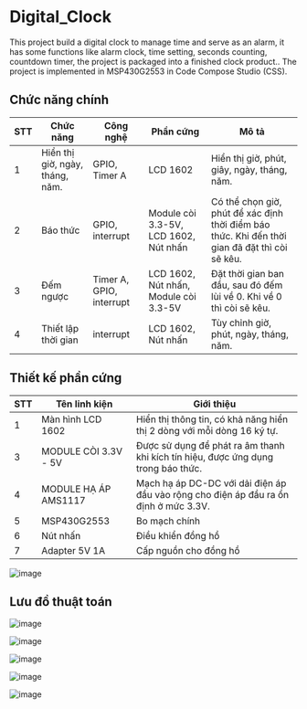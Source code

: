# Digital_Clock
This project build a digital clock to manage time and serve as an alarm, it has some functions like alarm clock, time setting, seconds counting, countdown timer, the project is packaged into a finished clock product.. The project is implemented in MSP430G2553 in Code Compose Studio (CSS).

## Chức năng chính
| STT | Chức năng            | Công nghệ         | Phần cứng                  | Mô tả |
|-----|----------------------|-------------------|----------------------------|-------|
| 1   | Hiển thị giờ, ngày, tháng, năm. | GPIO, Timer A  | LCD 1602                   | Hiển thị giờ, phút, giây, ngày, tháng, năm. |
| 2   | Báo thức            | GPIO, interrupt   | Module còi 3.3-5V, LCD 1602, Nút nhấn | Có thể chọn giờ, phút để xác định thời điểm báo thức. Khi đến thời gian đã đặt thì còi sẽ kêu. |
| 3   | Đếm ngược           | Timer A, GPIO, interrupt | LCD 1602, Nút nhấn, Module còi 3.3-5V | Đặt thời gian ban đầu, sau đó đếm lùi về 0. Khi về 0 thì còi sẽ kêu. |
| 4   | Thiết lập thời gian | interrupt         | LCD 1602, Nút nhấn         | Tùy chỉnh giờ, phút, ngày, tháng, năm. |

## Thiết kế phần cứng

| STT | Tên linh kiện             | Giới thiệu |
|-----|---------------------------|------------|
| 1   | Màn hình LCD 1602         | Hiển thị thông tin, có khả năng hiển thị 2 dòng với mỗi dòng 16 ký tự. |
| 3   | MODULE CÒI 3.3V - 5V      | Được sử dụng để phát ra âm thanh khi kích tín hiệu, được ứng dụng trong báo thức. |
| 4   | MODULE HẠ ÁP AMS1117      | Mạch hạ áp DC-DC với dải điện áp đầu vào rộng cho điện áp đầu ra ổn định ở mức 3.3V. |
| 5   | MSP430G2553               | Bo mạch chính |
| 6   | Nút nhấn                  | Điều khiển đồng hồ |
| 7   | Adapter 5V 1A             | Cấp nguồn cho đồng hồ |

![image](https://github.com/user-attachments/assets/18db5a2f-d17e-494f-ad3e-5f8ab4342fac)

## Lưu đồ thuật toán
![image](https://github.com/user-attachments/assets/da211f3d-374e-4221-82f2-d18fb20a4cf4)

![image](https://github.com/user-attachments/assets/5d9028d2-5625-4e5d-b3bf-aa532c8a64cb)

![image](https://github.com/user-attachments/assets/16abaff6-32bb-4be3-9cfe-35be66674f87)

![image](https://github.com/user-attachments/assets/50de2ad9-1e08-4264-b6f7-f803f1e9734c)

![image](https://github.com/user-attachments/assets/ffc50381-1cf1-4a00-a96f-606a8628ff17)
